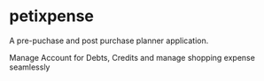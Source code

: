 # petixpense

A pre-puchase and post purchase planner application.

Manage Account for  Debts, Credits and manage shopping expense seamlessly

